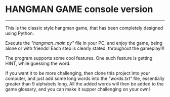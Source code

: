 # HANGMAN GAME console version
---------------------------------
This is the classic style hangman game, that has been completely designed using Python.

Execute the *"hangman_main.py"* file in your PC, and enjoy the game, being alone or with friends! Each step is clearly stated, throughout the gameplay!!!

The program supports some cool features. One such feature is getting HINT, while guessing the word.

If you want it to be more challenging, then clone this project into your computer, and just add some long words into the *"words.txt"* file, essentially greater than 9 alphabets long.
All the added words will then be added to the game glossary, and you can make it supper challenging on your own!
